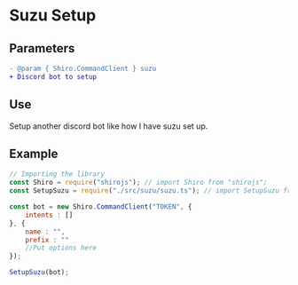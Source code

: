 # Suzu Setup

## Parameters
```diff
- @param { Shiro.CommandClient } suzu
+ Discord bot to setup
```

## Use
Setup another discord bot like how I have suzu set up.

## Example
```js
// Importing the library
const Shiro = require("shirojs"); // import Shiro from "shirojs";
const SetupSuzu = require("./src/suzu/suzu.ts"); // import SetupSuzu from "./src/suzu/suzu.ts";

const bot = new Shiro.CommandClient("TOKEN", {
    intents : []
}, {
    name : "",
    prefix : ""
    //Put options here
});

SetupSuzu(bot);
```